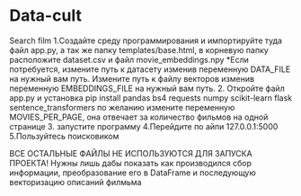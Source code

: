 # Data-cult
Search film
1.Создайте среду программирования и импортируйте туда файл app.py, а так же папку templates/base.html, в корневую папку расположите dataset.csv и файл movie_embeddings.npy
*Если потребуется, измените путь к датасету изменив переменную DATA_FILE на нужный вам путь. Измените путь к файлу векторов изменив переменную EMBEDDINGS_FILE на нужный вам путь.
2. Откройте файл app.py и установка pip install pandas bs4 requests numpy scikit-learn flask sentence_transformers
по желанию измените переменную MOVIES_PER_PAGE, она отвечает за количество фильмов на одной странице
3. запустите программу
4.Перейдите по айпи 127.0.0.1:5000
5.Пользуйтесь поисковиком

ВСЕ ОСТАЛЬНЫЕ ФАЙЛЫ НЕ ИСПОЛЬЗУЮТСЯ ДЛЯ ЗАПУСКА ПРОЕКТА!
Нужны лишь дабы показать как производился сбор информации, преобразование его в DataFrame и последующую векторизацию описаний филмьма

